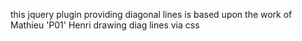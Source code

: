 this jquery plugin providing diagonal lines is based upon the work of Mathieu 'P01' Henri drawing diag lines via css